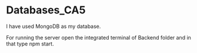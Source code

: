 # Databases_CA5

I have used MongoDB as my database.

For running the server open the integrated terminal of Backend folder and in that type npm start.